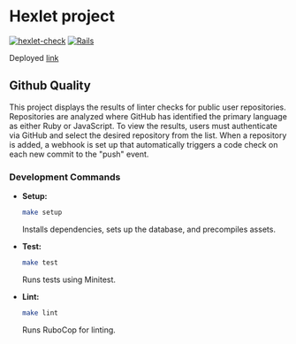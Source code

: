 # Hexlet project

[![hexlet-check](https://github.com/VileDeveloper/rails-project-66/actions/workflows/hexlet-check.yml/badge.svg)](https://github.com/VileDeveloper/rails-project-66/actions/workflows/hexlet-check.yml)
[![Rails](https://github.com/VileDeveloper/rails-project-66/actions/workflows/custom-build.yml/badge.svg)](https://github.com/VileDeveloper/rails-project-66/actions/workflows/custom-build.yml)

Deployed [link](https://viledeveloper-rails-project-66.onrender.com)

## Github Quality

This project displays the results of linter checks for public user repositories. Repositories are analyzed where GitHub has identified the primary language as either Ruby or JavaScript. To view the results, users must authenticate via GitHub and select the desired repository from the list. When a repository is added, a webhook is set up that automatically triggers a code check on each new commit to the "push" event.

### Development Commands

- **Setup:**

  ```bash
  make setup
  ```

  Installs dependencies, sets up the database, and precompiles assets.

- **Test:**

  ```bash
  make test
  ```

  Runs tests using Minitest.

- **Lint:**
  ```bash
  make lint
  ```
  Runs RuboCop for linting.
